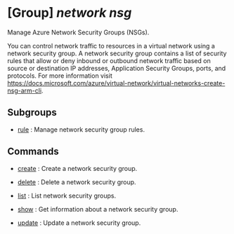 # [Group] _network nsg_

Manage Azure Network Security Groups (NSGs).

You can control network traffic to resources in a virtual network using a network security group. A network security group contains a list of security rules that allow or deny inbound or outbound network traffic based on source or destination IP addresses, Application Security Groups, ports, and protocols. For more information visit https://docs.microsoft.com/azure/virtual-network/virtual-networks-create-nsg-arm-cli.

## Subgroups

- [rule](/Commands/network/nsg/rule/readme.md)
: Manage network security group rules.

## Commands

- [create](/Commands/network/nsg/_create.md)
: Create a network security group.

- [delete](/Commands/network/nsg/_delete.md)
: Delete a network security group.

- [list](/Commands/network/nsg/_list.md)
: List network security groups.

- [show](/Commands/network/nsg/_show.md)
: Get information about a network security group.

- [update](/Commands/network/nsg/_update.md)
: Update a network security group.
